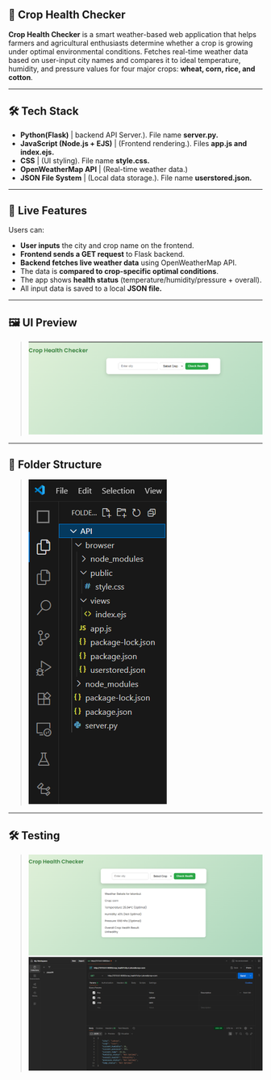 ## 🌾 Crop Health Checker

**Crop Health Checker** is a smart weather-based web application that helps farmers and agricultural enthusiasts determine whether a crop is growing under optimal environmental conditions. 
Fetches real-time weather data based on user-input city names and compares it to ideal temperature, humidity, and pressure values for four major crops: **wheat, corn, rice, and cotton**.

---

## 🛠️ Tech Stack

- **Python(Flask)** | backend API Server.). File name **server.py.**
- **JavaScript (Node.js + EJS)** | (Frontend rendering.). Files **app.js and index.ejs.**
- **CSS** | (UI styling). File name **style.css.**
- **OpenWeatherMap API** | (Real-time weather data.)
- **JSON File System** | (Local data storage.). File name **userstored.json.**

---

## 🚀 Live Features

Users can:
- **User inputs** the city and crop name on the frontend.
- **Frontend sends a GET request** to Flask backend.
- **Backend fetches live weather data** using OpenWeatherMap API.
- The data is **compared to crop-specific optimal conditions**.
- The app shows **health status** (temperature/humidity/pressure + overall).
- All input data is saved to a local **JSON file.**

---

## 🖼️ UI Preview
> ![Crop Health Checker Screenshot](Frontview.png)

---

## 📂 Folder Structure
> ![Structure](FilesStructure.png)

---

## 🛠️ Testing
> ![Frontend](frontendtesting.png)
> ![Backend](backendtesting.png)




